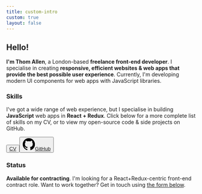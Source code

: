 ```yaml
---
title: custom-intro
custom: true
layout: false
---
```

## Hello!
**I'm Thom Allen**, a London-based **freelance front-end developer**. I specialise in creating **responsive, efficient websites & web apps that provide the best possible user experience**. Currently, I'm developing modern UI components for web apps with JavaScript libraries.

### Skills
I've got a wide range of web experience, but I specialise in building **JavaScript** web apps in **React + Redux**. Click below for a more complete list of skills on my CV, or to view my open-source code & side projects on GitHub.
<div class="button-group"><button><a href="/files/Thom_Allen_CV.pdf" title="Thom James Allen CV">CV</a></button><button><a href="https://github.com/tjallen" title="tjallen on GitHub"><svg xmlns="http://www.w3.org/2000/svg" class="icon icon-github" width="33.833" height="32.916" viewBox="0 0 33.833 32.916"><path fill-rule="evenodd" clip-rule="evenodd" d="M16.96.537C7.965.537.67 7.83.67 16.827c0 7.197 4.668 13.303 11.142 15.457.814.15 1.112-.354 1.112-.785 0-.388-.014-1.412-.022-2.772-4.53.984-5.487-2.184-5.487-2.184-.74-1.882-1.81-2.383-1.81-2.383-1.478-1.01.113-.99.113-.99 1.635.116 2.495 1.68 2.495 1.68 1.453 2.49 3.813 1.77 4.74 1.354.15-1.053.57-1.77 1.035-2.178-3.617-.41-7.42-1.81-7.42-8.05 0-1.78.635-3.233 1.677-4.372-.167-.412-.727-2.068.16-4.31 0 0 1.368-.44 4.48 1.67 1.298-.362 2.692-.543 4.077-.55 1.383.007 2.777.188 4.078.55 3.11-2.11 4.475-1.67 4.475-1.67.89 2.242.33 3.898.162 4.31 1.044 1.14 1.674 2.593 1.674 4.37 0 6.26-3.808 7.636-7.437 8.04.585.502 1.106 1.496 1.106 3.016 0 2.178-.02 3.935-.02 4.47 0 .435.292.94 1.12.782 6.466-2.158 11.13-8.26 11.13-15.454 0-8.998-7.293-16.29-16.29-16.29z"></path></svg>GitHub</a></button></div>

### Status
**Available for contracting**.
I'm looking for a React+Redux-centric front-end contract role. Want to work together? Get in touch using <a href="#contact" title="Go to contact form">the form below</a>.